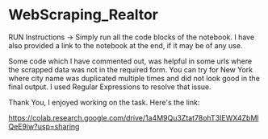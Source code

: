 # WebScraping_Realtor

RUN Instructions -> Simply run all the code blocks of the notebook. I have also provided a link to the notebook at the end, if it may be of any use. 

Some code which I have commented out, was helpful in some urls where the scrapped data was not in the required form. You can try for New York where city name was duplicated multiple times and did not look good in the final output. I used Regular Expressions to resolve that issue.

Thank You, I enjoyed working on the task. Here's the link:

https://colab.research.google.com/drive/1a4M9Qu3Ztat78ohT3IEWX4ZbMlQeE9iw?usp=sharing
